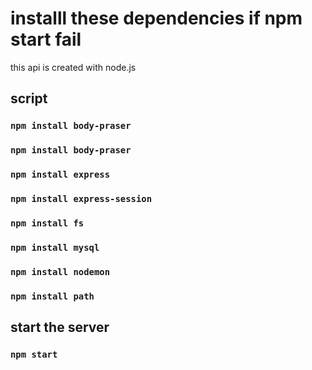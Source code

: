 # installl these dependencies if npm start fail

this api is created with node.js

## script

### `npm install body-praser`
### `npm install body-praser`
### `npm install express`
### `npm install express-session`
### `npm install fs`
### `npm install mysql`
### `npm install nodemon`
### `npm install path`

## start the server

### `npm start`

